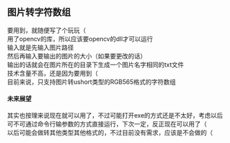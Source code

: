 ## 图片转字符数组 ##
要用到，就随便写了个玩玩（  
用了opencv的库，所以应该要opencv的dll才可以运行  
输入就是先输入图片路径  
然后再输入要输出的图片的大小（如果要更改的话）  
输出的话就会在图片所在的目录下生成一个图片名字相同的txt文件  
技术含量不高，还是因为要用到（  
目前来说，只支持图片转ushort类型的RGB565格式的字符数组

#### 未来展望 ####
其实也按理来说现在就可以用了，不过可能打开exe的方式还是不太好，考虑以后可不可通过命令行输参数的方式直接运行，下次一定，反正现在可以用了（  
以后可能会做转其他类型其他格式的，不过目前没有需求，应该是不会做的（  
